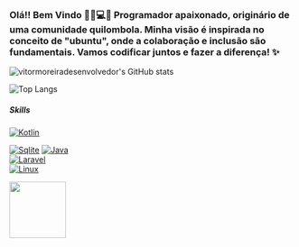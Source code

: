 ### Olá!! Bem Vindo 👋🏾💻🌱 Programador apaixonado, originário de uma comunidade quilombola. Minha visão é inspirada no conceito de "ubuntu", onde a colaboração e inclusão são fundamentais. Vamos codificar juntos e fazer a diferença! ✨


![vitormoreiradesenvolvedor's GitHub stats](https://github-readme-stats.vercel.app/api?username=vitormoreiradesenvolvedor&show_icons=true&theme=transparent)

![Top Langs](https://github-readme-stats.vercel.app/api/top-langs/?username=vitormoreiradesenvolvedor&layout=compact&theme=transparent)
##### Skills
[![Kotlin](https://img.shields.io/badge/Kotlin-0095D5?&style=for-the-badge&logo=kotlin&logoColor=white)]()

[![Sqlite](https://img.shields.io/badge/SQLite-07405E?style=for-the-badge&logo=sqlite&logoColor=white)]()
[![Java](https://img.shields.io/badge/Java-ED8B00?style=for-the-badge&logo=java&logoColor=white)]()  
[![Laravel](https://img.shields.io/badge/Laravel-F9322C?style=for-the-badge&logo=laravel&logoColor=white)]()  
[![Linux](https://img.shields.io/badge/Linux-FCC624?style=for-the-badge&logo=linux&logoColor=black)]()



<img src="https://user-images.githubusercontent.com/74038190/216649426-0c2ee152-84d8-4707-85c4-27a378d2f78a.gif" height="100" width="100">
